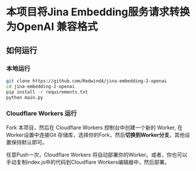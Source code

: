 # 本项目将Jina Embedding服务请求转换为OpenAI 兼容格式

## 如何运行

### 本地运行

```bash
git clone https://github.com/RedwindA/jina-embedding-2-openai
cd jina-embedding-2-openai
pip install -r requirements.txt
python main.py
```

### Cloudflare Workers 运行

Fork 本项目，然后在 Cloudflare Workers 控制台中创建一个新的 Worker, 在Worker设置中连接Git 存储库，选择你的Fork，然后**切换到Worker分支**，其他设置保持默认即可。

任意Push一次，Cloudflare Workers 将自动部署你的Worker。或者，你也可以手动复制index.js中的代码到Cloudflare Workers编辑器中，然后部署。